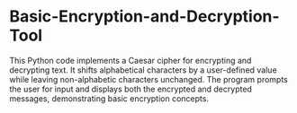 # Basic-Encryption-and-Decryption-Tool
This Python code implements a Caesar cipher for encrypting and decrypting text. It shifts alphabetical characters by a user-defined value while leaving non-alphabetic characters unchanged. The program prompts the user for input and displays both the encrypted and decrypted messages, demonstrating basic encryption concepts.
